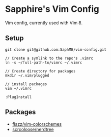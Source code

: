 # Sapphire's Vim Config

Vim config, currently used with Vim 8.

## Setup

```
git clone git@github.com:SaphMB/vim-config.git

// Create a symlink to the repo's .vimrc
ln -s ~/full-path-to/vimrc ~/.vimrc

// Create directory for packages
mkdir ~/.vim/plugged

// install packages
vim ~/.vimrc

:PlugInstall
```

## Packages

* [flazz/vim-colorschemes](https://github.com/flazz/vim-colorschemes)
* [scrooloose/nerdtree](https://github.com/scrooloose/nerdtree)

